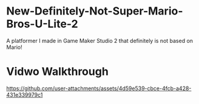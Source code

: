 # New-Definitely-Not-Super-Mario-Bros-U-Lite-2
 A platformer I made in Game Maker Studio 2 that definitely is not based on Mario!


# Vidwo Walkthrough
https://github.com/user-attachments/assets/4d59e539-cbce-4fcb-a428-431e339979c1

